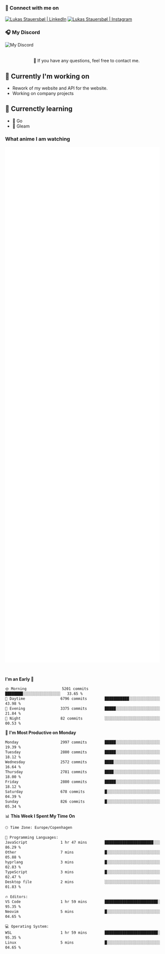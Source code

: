 ### 🔗 Connect with me on
<a href="https://www.instagram.com/lukas_stauersbol" target="_blank"><img align="center" src="https://raw.githubusercontent.com/stauersbol/stauersbol/main/images/instagram.svg" alt="Lukas Stauersbøl | LinkedIn" width="30px"/></a>
<a href="https://www.linkedin.com/in/lukas-stauersbol/" target="_blank"><img align="center" src="https://raw.githubusercontent.com/stauersbol/stauersbol/main/images/linkedin.svg" alt="Lukas Stauersbøl | Instagram" width="30px"/></a>

<p align="center">
 <h3>🎧 My Discord</h3>
 <img align="left" height="55px" src="https://discord.c99.nl/widget/theme-2/147806323323568128.png" alt="My Discord" />
</p>

<br/>
<br/>
<br/>
💬 If you have any questions, feel free to contact me.

## 🔭 Currently I'm working on
- Rework of my website and API for the website.
- Working on company projects
 
## 🌱 Currenctly learning
- 💙 Go
- 💜 Gleam

### What anime I am watching
<a href="https://anilist.co/user/slashiy/" align="center"><img align="center" width="500px" src="metrics.plugin.personal.anilist.svg" /></a>

<br/>

<!--START_SECTION:waka-->
**I'm an Early 🐤** 

```text
🌞 Morning                5201 commits        ████████░░░░░░░░░░░░░░░░░   33.65 % 
🌆 Daytime                6796 commits        ███████████░░░░░░░░░░░░░░   43.98 % 
🌃 Evening                3375 commits        █████░░░░░░░░░░░░░░░░░░░░   21.84 % 
🌙 Night                  82 commits          ░░░░░░░░░░░░░░░░░░░░░░░░░   00.53 % 
```
📅 **I'm Most Productive on Monday** 

```text
Monday                   2997 commits        █████░░░░░░░░░░░░░░░░░░░░   19.39 % 
Tuesday                  2800 commits        █████░░░░░░░░░░░░░░░░░░░░   18.12 % 
Wednesday                2572 commits        ████░░░░░░░░░░░░░░░░░░░░░   16.64 % 
Thursday                 2781 commits        ████░░░░░░░░░░░░░░░░░░░░░   18.00 % 
Friday                   2800 commits        █████░░░░░░░░░░░░░░░░░░░░   18.12 % 
Saturday                 678 commits         █░░░░░░░░░░░░░░░░░░░░░░░░   04.39 % 
Sunday                   826 commits         █░░░░░░░░░░░░░░░░░░░░░░░░   05.34 % 
```


📊 **This Week I Spent My Time On** 

```text
🕑︎ Time Zone: Europe/Copenhagen

💬 Programming Languages: 
JavaScript               1 hr 47 mins        ██████████████████████░░░   86.29 % 
Other                    7 mins              █░░░░░░░░░░░░░░░░░░░░░░░░   05.88 % 
hyprlang                 3 mins              █░░░░░░░░░░░░░░░░░░░░░░░░   02.83 % 
TypeScript               3 mins              █░░░░░░░░░░░░░░░░░░░░░░░░   02.47 % 
Desktop file             2 mins              ░░░░░░░░░░░░░░░░░░░░░░░░░   01.83 % 

🔥 Editors: 
VS Code                  1 hr 59 mins        ████████████████████████░   95.35 % 
Neovim                   5 mins              █░░░░░░░░░░░░░░░░░░░░░░░░   04.65 % 

💻 Operating System: 
WSL                      1 hr 59 mins        ████████████████████████░   95.35 % 
Linux                    5 mins              █░░░░░░░░░░░░░░░░░░░░░░░░   04.65 % 
```


<!--END_SECTION:waka-->
